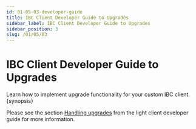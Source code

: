 ```yaml
---
id: 01-05-03-developer-guide
title: IBC Client Developer Guide to Upgrades
sidebar_label: IBC Client Developer Guide to Upgrades
sidebar_position: 3
slug: /01/05/03
---
```


# IBC Client Developer Guide to Upgrades

Learn how to implement upgrade functionality for your custom IBC client. {synopsis}

Please see the section [Handling upgrades](../light-clients/upgrades.md) from the light client developer guide for more information.
